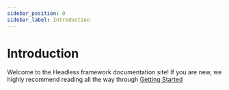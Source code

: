 ```yaml
---
sidebar_position: 0
sidebar_label: Introduction
---
```


# Introduction

Welcome to the Headless framework documentation site! If you are new, we highly recommend reading all the way through [Getting Started](/docs/getting-started/quick-setup/)
